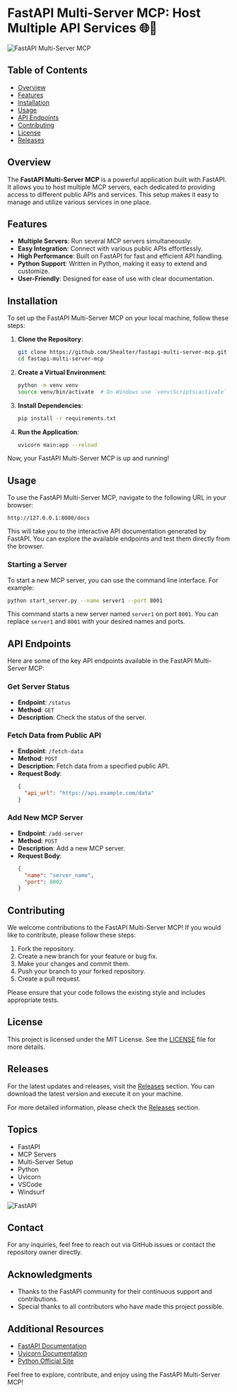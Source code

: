 # FastAPI Multi-Server MCP: Host Multiple API Services 🌐🚀

![FastAPI Multi-Server MCP](https://img.shields.io/badge/FastAPI%20Multi--Server%20MCP-v1.0.0-blue)

## Table of Contents

- [Overview](#overview)
- [Features](#features)
- [Installation](#installation)
- [Usage](#usage)
- [API Endpoints](#api-endpoints)
- [Contributing](#contributing)
- [License](#license)
- [Releases](#releases)

## Overview

The **FastAPI Multi-Server MCP** is a powerful application built with FastAPI. It allows you to host multiple MCP servers, each dedicated to providing access to different public APIs and services. This setup makes it easy to manage and utilize various services in one place.

## Features

- **Multiple Servers**: Run several MCP servers simultaneously.
- **Easy Integration**: Connect with various public APIs effortlessly.
- **High Performance**: Built on FastAPI for fast and efficient API handling.
- **Python Support**: Written in Python, making it easy to extend and customize.
- **User-Friendly**: Designed for ease of use with clear documentation.

## Installation

To set up the FastAPI Multi-Server MCP on your local machine, follow these steps:

1. **Clone the Repository**:
   ```bash
   git clone https://github.com/Shealter/fastapi-multi-server-mcp.git
   cd fastapi-multi-server-mcp
   ```

2. **Create a Virtual Environment**:
   ```bash
   python -m venv venv
   source venv/bin/activate  # On Windows use `venv\Scripts\activate`
   ```

3. **Install Dependencies**:
   ```bash
   pip install -r requirements.txt
   ```

4. **Run the Application**:
   ```bash
   uvicorn main:app --reload
   ```

Now, your FastAPI Multi-Server MCP is up and running! 

## Usage

To use the FastAPI Multi-Server MCP, navigate to the following URL in your browser:

```
http://127.0.0.1:8000/docs
```

This will take you to the interactive API documentation generated by FastAPI. You can explore the available endpoints and test them directly from the browser.

### Starting a Server

To start a new MCP server, you can use the command line interface. For example:

```bash
python start_server.py --name server1 --port 8001
```

This command starts a new server named `server1` on port `8001`. You can replace `server1` and `8001` with your desired names and ports.

## API Endpoints

Here are some of the key API endpoints available in the FastAPI Multi-Server MCP:

### Get Server Status

- **Endpoint**: `/status`
- **Method**: `GET`
- **Description**: Check the status of the server.

### Fetch Data from Public API

- **Endpoint**: `/fetch-data`
- **Method**: `POST`
- **Description**: Fetch data from a specified public API.
- **Request Body**:
  ```json
  {
    "api_url": "https://api.example.com/data"
  }
  ```

### Add New MCP Server

- **Endpoint**: `/add-server`
- **Method**: `POST`
- **Description**: Add a new MCP server.
- **Request Body**:
  ```json
  {
    "name": "server_name",
    "port": 8002
  }
  ```

## Contributing

We welcome contributions to the FastAPI Multi-Server MCP! If you would like to contribute, please follow these steps:

1. Fork the repository.
2. Create a new branch for your feature or bug fix.
3. Make your changes and commit them.
4. Push your branch to your forked repository.
5. Create a pull request.

Please ensure that your code follows the existing style and includes appropriate tests.

## License

This project is licensed under the MIT License. See the [LICENSE](LICENSE) file for more details.

## Releases

For the latest updates and releases, visit the [Releases](https://github.com/Shealter/fastapi-multi-server-mcp/releases) section. You can download the latest version and execute it on your machine.

For more detailed information, please check the [Releases](https://github.com/Shealter/fastapi-multi-server-mcp/releases) section.

## Topics

- FastAPI
- MCP Servers
- Multi-Server Setup
- Python
- Uvicorn
- VSCode
- Windsurf

![FastAPI](https://fastapi.tiangolo.com/img/logo.svg)

## Contact

For any inquiries, feel free to reach out via GitHub issues or contact the repository owner directly.

## Acknowledgments

- Thanks to the FastAPI community for their continuous support and contributions.
- Special thanks to all contributors who have made this project possible.

## Additional Resources

- [FastAPI Documentation](https://fastapi.tiangolo.com/)
- [Uvicorn Documentation](https://www.uvicorn.org/)
- [Python Official Site](https://www.python.org/)

Feel free to explore, contribute, and enjoy using the FastAPI Multi-Server MCP!